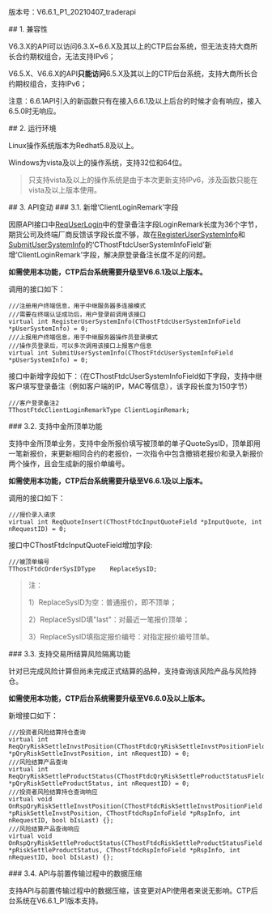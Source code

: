 <p>版本号：V6.6.1_P1_20210407_traderapi</p>
<span class="anchor" id="e03d3f06-152e-4805-b078-0bb234748ac0"></span>
## 1. 兼容性
<p>V6.3.X的API可以访问6.3.X~6.6.X及其以上的CTP后台系统，但无法支持大商所长合约期权组合，无法支持IPv6；</p>
<p>V6.5.X、V6.6.X的API<strong>只能访问</strong>6.5.X及其以上的CTP后台系统，支持大商所长合约期权组合，支持IPv6；</p>
<p>注意：6.6.1API引入的新函数只有在接入6.6.1及以上后台的时候才会有响应，接入6.5.0时无响应。</p>
<span class="anchor" id="cc2e0a31-102b-426a-a2ce-9884a81fe7f4"></span>
## 2. 运行环境
<p>Linux操作系统版本为Redhat5.8及以上。</p>
<p>Windows为vista及以上的操作系统，支持32位和64位。</p>
<blockquote>
<p>只支持vista及以上的操作系统是由于本次更新支持IPv6，涉及函数只能在vista及以上版本使用。</p>
</blockquote>
<span class="anchor" id="0098f2a1-8f15-4c78-b102-f1226d0869b0"></span>
## 3. API变动
<span class="anchor" id="5050131f-4931-4a33-82e2-4eea07866cec"></span>
### 3.1. 新增‘ClientLoginRemark’字段
<p>因原API接口中<a href="../JYJK/CTHOSTFTDCTRADERSPI/REQUSERLOGIN/">ReqUserLogin</a>中的登录备注字段LoginRemark长度为36个字节，期货公司及终端厂商反馈该字段长度不够，故在<a href="../JYJK/CTHOSTFTDCTRADERSPI/REGISTERUSERSYSTEMINFO/">RegisterUserSystemInfo</a>和<a href="../JYJK/CTHOSTFTDCTRADERSPI/SUBMITUSERSYSTEMINFO/">SubmitUserSystemInfo</a>的‘CThostFtdcUserSystemInfoField’新增‘ClientLoginRemark’字段，解决原登录备注长度不足的问题。</p>
<p><strong>如需使用本功能，CTP后台系统需要升级至V6.6.1及以上版本。</strong></p>
<p>调用的接口如下：</p>
<pre><code>///注册用户终端信息，用于中继服务器多连接模式
///需要在终端认证成功后，用户登录前调用该接口
virtual int RegisterUserSystemInfo(CThostFtdcUserSystemInfoField *pUserSystemInfo) = 0;
///上报用户终端信息，用于中继服务器操作员登录模式
///操作员登录后，可以多次调用该接口上报客户信息
virtual int SubmitUserSystemInfo(CThostFtdcUserSystemInfoField *pUserSystemInfo) = 0;
</code></pre>
<p>接口中新增字段如下：（在CThostFtdcUserSystemInfoField如下字段，支持中继客户填写登录备注（例如客户端的IP，MAC等信息），该字段长度为150字节）</p>
<pre><code>///客户登录备注2
TThostFtdcClientLoginRemarkType ClientLoginRemark;
</code></pre>
<span class="anchor" id="f8fb4dda-6ef9-46b5-975e-64dee3562227"></span>
### 3.2. 支持中金所顶单功能
<p>支持中金所顶单业务，支持中金所报价填写被顶单的单子QuoteSysID，顶单即用一笔新报价，来更新相同合约的老报价，一次指令中包含撤销老报价和录入新报价两个操作，且会生成新的报价单编号。</p>
<p><strong>如需使用本功能，CTP后台系统需要升级至V6.6.1及以上版本。</strong></p>
<p>调用的接口如下：</p>
<pre><code>///报价录入请求
virtual int ReqQuoteInsert(CThostFtdcInputQuoteField *pInputQuote, int nRequestID) = 0;
</code></pre>
<p>接口中CThostFtdcInputQuoteField增加字段:</p>
<pre><code>///被顶单编号
TThostFtdcOrderSysIDType    ReplaceSysID;
</code></pre>
<blockquote>
<p>注：</p>
<p>1）ReplaceSysID为空：普通报价，即不顶单；</p>
<p>2）ReplaceSysID填"last"：对最近一笔报价顶单；</p>
<p>3）ReplaceSysID填指定报价编号：对指定报价编号顶单。</p>
</blockquote>
<span class="anchor" id="0e05c6a7-a90c-4f31-b62d-7a0ea41032e0"></span>
### 3.3. 支持交易所结算风险隔离功能
<p>针对已完成风险计算但尚未完成正式结算的品种，支持查询该风险产品与风险持仓。</p>
<p><strong>如需使用本功能，CTP后台系统需要升级至V6.6.0及以上版本。</strong></p>
<p>新增接口如下：</p>
<pre><code>///投资者风险结算持仓查询
virtual int ReqQryRiskSettleInvstPosition(CThostFtdcQryRiskSettleInvstPositionField *pQryRiskSettleInvstPosition, int nRequestID) = 0;
///风险结算产品查询
virtual int ReqQryRiskSettleProductStatus(CThostFtdcQryRiskSettleProductStatusField *pQryRiskSettleProductStatus, int nRequestID) = 0;
///投资者风险结算持仓查询响应
virtual void OnRspQryRiskSettleInvstPosition(CThostFtdcRiskSettleInvstPositionField *pRiskSettleInvstPosition, CThostFtdcRspInfoField *pRspInfo, int nRequestID, bool bIsLast) {};
///风险结算产品查询响应
virtual void OnRspQryRiskSettleProductStatus(CThostFtdcRiskSettleProductStatusField *pRiskSettleProductStatus, CThostFtdcRspInfoField *pRspInfo, int nRequestID, bool bIsLast) {};
</code></pre>
<span class="anchor" id="38c5a338-fe0d-4f84-b635-b0dec1271dc5"></span>
### 3.4. API与前置传输过程中的数据压缩
<p>支持API与前置传输过程中的数据压缩，该变更对API使用者来说无影响。CTP后台系统在V6.6.1_P1版本支持。</p>
